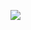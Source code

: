 
![](https://previews.123rf.com/images/monsitj/monsitj1707/monsitj170700082/82427415-programming-code-abstract-technology-background-of-software-developer-and-computer-script.jpg)
